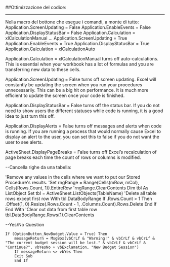 
##Ottimizzazione del codice:
___
Nella macro del bottone che esegue i comandi, a monte di tutto:  
  Application.ScreenUpdating = False
  Application.EnableEvents = False
  Application.DisplayStatusBar = False
  Application.Calculation = xlCalculationManual
    ...
  Application.ScreenUpdating = True
  Application.EnableEvents = True
  Application.DisplayStatusBar = True
  Application.Calculation = xlCalculationAuto
  

Application.Calculation = xlCalculationManual 
turns off auto-calculations. 
This is essential when your workbook has a lot of formulas and you are transferring new data to these cells.

Application.ScreenUpdating = False 
turns off screen updating. 
Excel will constantly be updating the screen when you run your procedures unnecessarily. This can be a big hit on performance. It is much more efficient to update the screen once your code is finished.

Application.DisplayStatusBar = False 
turns off the status bar. 
If you do not need to show users the different statuses while code is running, it is a good idea to just turn this off.

Application.DisplayAlerts = False turns off messages and alerts when code is running.
If you are running a process that would normally cause Excel to display an alert to the user,
you can set this to false if you do not want the user to see alerts.

ActiveSheet.DisplayPageBreaks = False 
turns off Excel’s recalculation of page breaks each time the count of rows or columns is modified.









--Cancella righe da una tabella:

'Remove any values in the cells where we want to put our Stored Procedure's results.
    'Set rngRange = Range(Cells(mRow, mCol), Cells(Rows.Count, 1)).EntireRow
    'rngRange.ClearContents
      Dim tbl As ListObject
    Set tbl = ActiveSheet.ListObjects(TableName)
    'Delete all table rows except first row
      With tbl.DataBodyRange
        If .Rows.Count > 1 Then
          .Offset(1, 0).Resize(.Rows.Count - 1, .Columns.Count).Rows.Delete
        End If
      End With
    'Clear out data from first table row
    tbl.DataBodyRange.Rows(1).ClearContents


--Yes/No Question

    If (OptionButton_NewBudget.Value = True) Then
        messageReturn = MsgBox(vbCrLf & "Warning!" & vbCrLf & vbCrLf & "The current budget session will be lost." & vbCrLf & vbCrLf & "Continue?", vbYesNo + vbExclamation, "New Budget Session")
        If messageReturn <> vbYes Then
        Exit Sub
        End If
